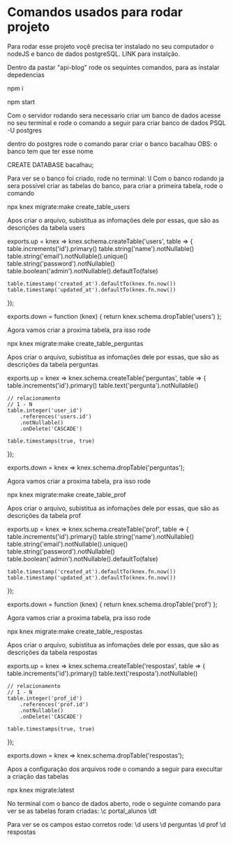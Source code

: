 # Comandos usados para rodar projeto 

Para rodar esse projeto voçê precisa ter instalado no seu computador o nodeJS e banco de dados postgreSQL. 
LINK para instalção.

Dentro da pastar "api-blog" rode os sequintes comandos, para as instalar depedencias

npm i

npm start

Com o servidor rodando sera necessario criar um banco de dados
acesse no seu terminal e rode o comando a seguir para criar banco de dados
PSQL -U postgres

dentro do postgres rode o comando parar criar o banco bacalhau
OBS: o banco tem que ter esse nome

CREATE DATABASE bacalhau;

Para ver se o banco foi criado, rode no terminal: \l
Com o banco rodando ja sera possivel criar as tabelas do banco, para criar a primeira tabela, rode o comando

npx knex migrate:make create_table_users

Apos criar o arquivo, subistitua as infomações dele por essas, que são as descrições da tabela users

exports.up = knex => knex.schema.createTable('users', table => {
    table.increments('id').primary()
    table.string('name').notNullable()
    table.string('email').notNullable().unique()
    table.string('password').notNullable()
    table.boolean('admin').notNullable().defaultTo(false)

    table.timestamp('created_at').defaultTo(knex.fn.now())
    table.timestamp('updated_at').defaultTo(knex.fn.now())
});


exports.down = function (knex) {
    return knex.schema.dropTable('users')
};

Agora vamos criar a proxima tabela, pra isso rode

npx knex migrate:make create_table_perguntas

Apos criar o arquivo, subistitua as infomações dele por essas, que são as descrições da tabela perguntas

exports.up = knex => knex.schema.createTable('perguntas', table => {
    table.increments('id').primary()
    table.text('pergunta').notNullable()

    // relacionamento
    // 1 - N
    table.integer('user_id')
        .references('users.id')
        .notNullable()
        .onDelete('CASCADE')

    table.timestamps(true, true)
});

exports.down = knex => knex.schema.dropTable('perguntas');


Agora vamos criar a proxima tabela, pra isso rode

npx knex migrate:make create_table_prof

Apos criar o arquivo, subistitua as infomações dele por essas, que são as descrições da tabela prof

exports.up = knex => knex.schema.createTable('prof', table => {
    table.increments('id').primary()
    table.string('name').notNullable()
    table.string('email').notNullable().unique()
    table.string('password').notNullable()
    table.boolean('admin').notNullable().defaultTo(false)

    table.timestamp('created_at').defaultTo(knex.fn.now())
    table.timestamp('updated_at').defaultTo(knex.fn.now())
});

exports.down = function (knex) {
    return knex.schema.dropTable('prof')
};

Agora vamos criar a proxima tabela, pra isso rode

npx knex migrate:make create_table_respostas

Apos criar o arquivo, subistitua as infomações dele por essas, que são as descrições da tabela respostas

exports.up = knex => knex.schema.createTable('respostas', table => {
    table.increments('id').primary()
    table.text('resposta').notNullable()

    // relacionamento
    // 1 - N
    table.integer('prof_id')
        .references('prof.id')
        .notNullable()
        .onDelete('CASCADE')

    table.timestamps(true, true)
});


exports.down = knex => knex.schema.dropTable('respostas');


Apos a configuração dos arquivos rode o comando a seguir para execultar a criação das tabelas

npx knex migrate:latest

No terminal com o banco de dados aberto, rode o seguinte comando para ver se as tabelas foram criadas: 
\c portal_alunos
\dt 

Para ver se os campos estao corretos rode:
\d users
\d perguntas
\d prof
\d respostas


